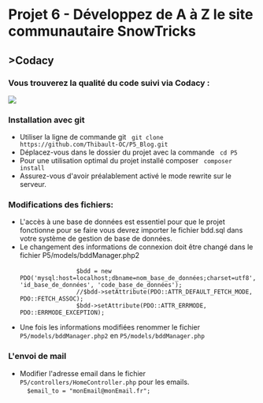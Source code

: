 <h1>Projet 6 - Développez de A à Z le site communautaire SnowTricks</h1>
<h2>>Codacy</h2>
<h3>Vous trouverez la qualité du code suivi via Codacy : </h3>
<a href="https://www.codacy.com/gh/Thibault-OC/P6/dashboard?utm_source=github.com&amp;utm_medium=referral&amp;utm_content=Thibault-OC/P6&amp;utm_campaign=Badge_Grade"><img src="https://app.codacy.com/project/badge/Grade/09cd42a3c42c4deb8e7d6b557a7de9c3"/></a>
<h3>Installation avec git</h3>
    <ul>
        <li>Utiliser la ligne de commande git  <code> git clone https://github.com/Thibault-OC/P5_Blog.git</code> </li>
        <li>Déplacez-vous dans le dossier du projet avec la commande <code> cd P5</code> </li>
        <li>Pour une utilisation optimal du projet installé composer <code> composer install </code></li>
        <li>Assurez-vous d'avoir préalablement activé le mode rewrite sur le serveur.</li>
    </ul>
<h3>Modifications des fichiers:</h3>
    <ul>
        <li>L'accès à une base de données est essentiel pour que le projet fonctionne pour se faire vous devrez importer le fichier bdd.sql dans votre système de gestion de base de données.</li>
        <li>Le changement des informations de connexion doit être changé dans le fichier P5/models/bddManager.php2<br>
            <code>
                $bdd = new PDO('mysql:host=localhost;dbname=nom_base_de_données;charset=utf8', 'id_base_de_données', 'code_base_de_données');
                //$bdd-&gt;setAttribute(PDO::ATTR_DEFAULT_FETCH_MODE, PDO::FETCH_ASSOC);
                $bdd-&gt;setAttribute(PDO::ATTR_ERRMODE, PDO::ERRMODE_EXCEPTION);
            </code>
        </li>
        <li>Une fois les informations modifiées renommer le fichier <code>P5/models/bddManager.php2</code> en <code>P5/models/bddManager.php</code></li>
    </ul>
<h3>L'envoi de mail</h3>
    <ul>
        <li>Modifier l'adresse email dans le fichier <code>P5/controllers/HomeController.php</code> pour les emails.<br>
            <code>  $email_to = "monEmail@monEmail.fr"; </code>
        </li>
    </ul> 
